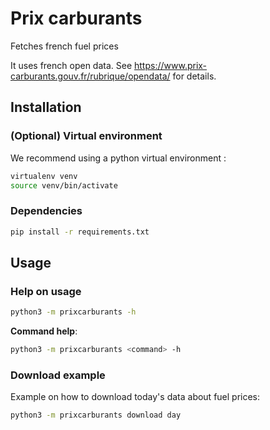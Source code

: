 # Prix carburants

Fetches french fuel prices

It uses french open data. See https://www.prix-carburants.gouv.fr/rubrique/opendata/ for details.

## Installation

### (Optional) Virtual environment

We recommend using a python virtual environment :

```bash
virtualenv venv
source venv/bin/activate
```

### Dependencies

```bash
pip install -r requirements.txt
```

## Usage

### Help on usage

```bash
python3 -m prixcarburants -h
```

**Command help**:

```bash
python3 -m prixcarburants <command> -h
```

### Download example

Example on how to download today's data about fuel prices:

```bash
python3 -m prixcarburants download day
```
